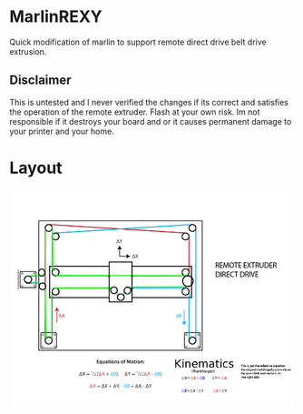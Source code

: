 # MarlinREXY
Quick modification of marlin to support remote direct drive belt drive extrusion.

## Disclaimer
This is untested and I never verified the changes if its correct and satisfies the operation of the remote extruder.
Flash at your own risk. Im not responsible if it destroys your board and or it causes permanent damage to your printer and your home.

# Layout
![layout](https://github.com/rjjrbatarao/MarlinREXY/blob/main/layout.jpg)
